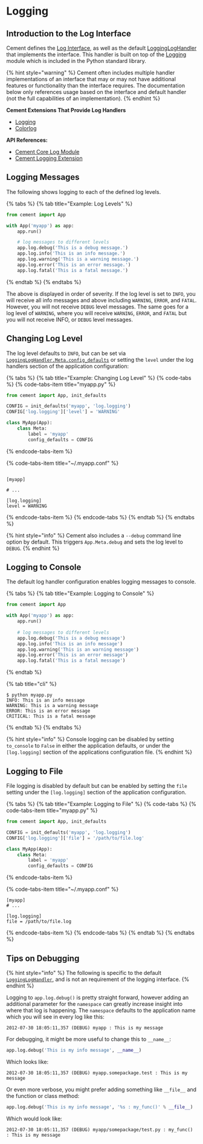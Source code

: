 # Logging

## Introduction to the Log Interface

Cement defines the [Log Interface](https://cement.readthedocs.io/en/2.99/api/core/log/#cement.core.log.LogInterface), as well as the default [LoggingLogHandler](https://cement.readthedocs.io/en/2.99/api/ext/ext_logging/#cement.ext.ext_logging.LoggingLogHandler) that implements the interface. This handler is built on top of the [Logging](http://docs.python.org/library/logging.html) module which is included in the Python standard library.

{% hint style="warning" %}
Cement often includes multiple handler implementations of an interface that may or may not have additional features or functionality than the interface requires.  The documentation below only references usage based on the interface and default handler \(not the full capabilities of an implementation\).
{% endhint %}

**Cement Extensions That Provide Log Handlers**

* [Logging](../extensions/logging.md)
* [Colorlog](../extensions/colorlog.md)

**API References:**

* [Cement Core Log Module](https://cement.readthedocs.io/en/2.99/api/core/log/)
* [Cement Logging Extension](https://cement.readthedocs.io/en/2.99/api/ext/ext_logging/)

## Logging Messages

The following shows logging to each of the defined log levels.

{% tabs %}
{% tab title="Example: Log Levels" %}
```python
from cement import App

with App('myapp') as app:
    app.run()

    ​# log messages to different levels
    app.log.debug('This is a debug message.')
    app.log.info('This is an info message.')​
    app.log.warning('This is a warning message.')
    app.log.error('This is an error message.')
    app.log.fatal('This is a fatal message.')​
```
{% endtab %}
{% endtabs %}

The above is displayed in order of severity. If the log level is set to `INFO`, you will receive all info messages and above including `WARNING`, `ERROR`, and `FATAL`. However, you will not receive `DEBUG` level messages. The same goes for a log level of `WARNING`, where you will receive `WARNING`, `ERROR`, and `FATAL` but you will not receive INFO, or `DEBUG` level messages.

## Changing Log Level

The log level defaults to `INFO`, but can be set via [`LoggingLogHandler.Meta.config_defaults`](https://cement.readthedocs.io/en/2.99/api/ext/ext_logging/#cement.ext.ext_logging.LoggingLogHandler.Meta.config_defaults) or setting the `level` under the log handlers section of the application configuration:

{% tabs %}
{% tab title="Example: Changing Log Level" %}
{% code-tabs %}
{% code-tabs-item title="myapp.py" %}
```python
from cement import App, init_defaults

CONFIG = init_defaults('myapp', 'log.logging')
CONFIG['log.logging']['level'] = 'WARNING'

class MyApp(App):
    class Meta:
        label = 'myapp'
        config_defaults = CONFIG
```
{% endcode-tabs-item %}

{% code-tabs-item title="~/.myapp.conf" %}
```

[myapp]

# ...

[log.logging]
level = WARNING
```
{% endcode-tabs-item %}
{% endcode-tabs %}
{% endtab %}
{% endtabs %}

{% hint style="info" %}
Cement also includes a `--debug` command line option by default. This triggers `App.Meta.debug` and sets the log level to `DEBUG`. 
{% endhint %}

## Logging to Console

The default log handler configuration enables logging messages to console.

{% tabs %}
{% tab title="Example: Logging to Console" %}
```python
from cement import App

with App('myapp') as app:
    app.run()
    
    # log messages to different levels
    app.log.debug('This is a debug message')
    app.log.info('This is an info message')
    app.log.warning('This is an warning message')
    app.log.error('This is an error message')
    app.log.fatal('This is a fatal message')
```
{% endtab %}

{% tab title="cli" %}
```text
$ python myapp.py
INFO: This is an info message
WARNING: This is a warning message
ERROR: This is an error message
CRITICAL: This is a fatal message
```
{% endtab %}
{% endtabs %}

{% hint style="info" %}
Console logging can be disabled by setting `to_console` to `False` in either the application defaults, or under the  `[log.logging]` section of the applications configuration file.
{% endhint %}

## Logging to File

File logging is disabled by default but can be enabled by setting the `file` setting under the `[log.logging]` section of the application configuration.

{% tabs %}
{% tab title="Example: Logging to File" %}
{% code-tabs %}
{% code-tabs-item title="myapp.py" %}
```python
from cement import App, init_defaults

CONFIG = init_defaults('myapp', 'log.logging')
CONFIG['log.logging']['file'] = '/path/to/file.log'

class MyApp(App):
    class Meta:
        label = 'myapp'
        config_defaults = CONFIG
```
{% endcode-tabs-item %}

{% code-tabs-item title="~/.myapp.conf" %}
```
[myapp]
# ...

[log.logging]
file = /path/to/file.log
```
{% endcode-tabs-item %}
{% endcode-tabs %}
{% endtab %}
{% endtabs %}

## Tips on Debugging

{% hint style="info" %}
The following is specific to the default [`LoggingLogHandler`](https://cement.readthedocs.io/en/2.99/api/ext/ext_logging/#cement.ext.ext_logging.LoggingLogHandler), and is not an requirement of the logging interface.
{% endhint %}

Logging to `app.log.debug()` is pretty straight forward, however adding an additional parameter for the `namespace` can greatly increase insight into where that log is happening. The `namespace` defaults to the application name which you will see in every log like this:

```text
2012-07-30 18:05:11,357 (DEBUG) myapp : This is my message
```

For debugging, it might be more useful to change this to `__name__`:

```python
app.log.debug('This is my info message', __name__)
```

Which looks like:

```text
2012-07-30 18:05:11,357 (DEBUG) myapp.somepackage.test : This is my message
```

Or even more verbose, you might prefer adding something like `__file__` and the function or class method:

```python
app.log.debug('This is my info message', '%s : my_func()' % __file__)
```

Which would look like:

```text
2012-07-30 18:05:11,357 (DEBUG) myapp/somepackage/test.py : my_func() : This is my message
```

